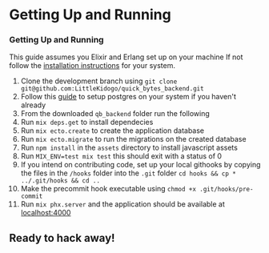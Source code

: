 # Getting Up and Running


### Getting Up and Running
This guide assumes you Elixir and Erlang set up on your machine
If not follow the [installation instructions](https://elixir-lang.org/install.html) for your system.
1. Clone the development branch using `git clone git@github.com:LittleKidogo/quick_bytes_backend.git`
2. Follow this [guide](https://github.com/LittleKidogo/spender/blob/develop/docs/postgres_setup.md) to setup postgres on your system if you haven't already
3. From the downloaded `qb_backend` folder run the following
4. Run `mix deps.get` to install dependecies
5. Run `mix ecto.create` to create the application database  
6. Run `mix ecto.migrate` to run the migrations on the created database
7. Run `npm install` in the `assets` directory to install javascript assets
8. Run `MIX_ENV=test mix test` this should exit with a status of 0
9. If you intend on contributing code, set up your local githooks by copying the files in the `/hooks` folder into the `.git` folder `cd hooks && cp * ../.git/hooks && cd ..`
10. Make the precommit hook executable using `chmod +x .git/hooks/pre-commit`
10. Run `mix phx.server` and the application should be available at [localhost:4000](localhost:4000)


##  Ready to hack away!

